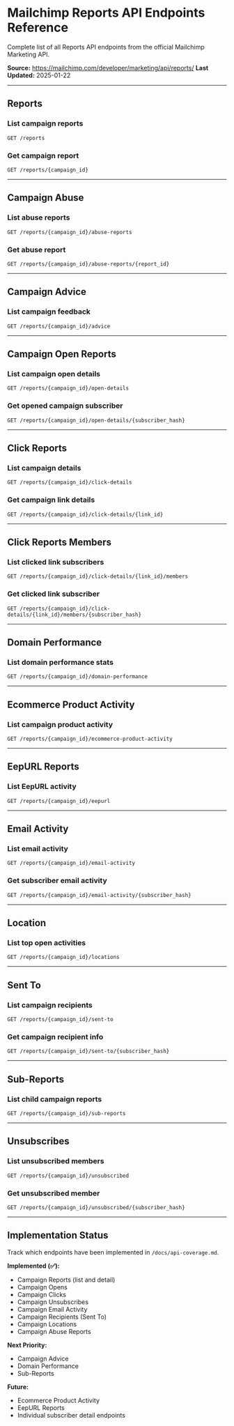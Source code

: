 # Mailchimp Reports API Endpoints Reference

Complete list of all Reports API endpoints from the official Mailchimp Marketing API.

**Source:** https://mailchimp.com/developer/marketing/api/reports/
**Last Updated:** 2025-01-22

---

## Reports

### List campaign reports

`GET /reports`

### Get campaign report

`GET /reports/{campaign_id}`

---

## Campaign Abuse

### List abuse reports

`GET /reports/{campaign_id}/abuse-reports`

### Get abuse report

`GET /reports/{campaign_id}/abuse-reports/{report_id}`

---

## Campaign Advice

### List campaign feedback

`GET /reports/{campaign_id}/advice`

---

## Campaign Open Reports

### List campaign open details

`GET /reports/{campaign_id}/open-details`

### Get opened campaign subscriber

`GET /reports/{campaign_id}/open-details/{subscriber_hash}`

---

## Click Reports

### List campaign details

`GET /reports/{campaign_id}/click-details`

### Get campaign link details

`GET /reports/{campaign_id}/click-details/{link_id}`

---

## Click Reports Members

### List clicked link subscribers

`GET /reports/{campaign_id}/click-details/{link_id}/members`

### Get clicked link subscriber

`GET /reports/{campaign_id}/click-details/{link_id}/members/{subscriber_hash}`

---

## Domain Performance

### List domain performance stats

`GET /reports/{campaign_id}/domain-performance`

---

## Ecommerce Product Activity

### List campaign product activity

`GET /reports/{campaign_id}/ecommerce-product-activity`

---

## EepURL Reports

### List EepURL activity

`GET /reports/{campaign_id}/eepurl`

---

## Email Activity

### List email activity

`GET /reports/{campaign_id}/email-activity`

### Get subscriber email activity

`GET /reports/{campaign_id}/email-activity/{subscriber_hash}`

---

## Location

### List top open activities

`GET /reports/{campaign_id}/locations`

---

## Sent To

### List campaign recipients

`GET /reports/{campaign_id}/sent-to`

### Get campaign recipient info

`GET /reports/{campaign_id}/sent-to/{subscriber_hash}`

---

## Sub-Reports

### List child campaign reports

`GET /reports/{campaign_id}/sub-reports`

---

## Unsubscribes

### List unsubscribed members

`GET /reports/{campaign_id}/unsubscribed`

### Get unsubscribed member

`GET /reports/{campaign_id}/unsubscribed/{subscriber_hash}`

---

## Implementation Status

Track which endpoints have been implemented in `/docs/api-coverage.md`.

**Implemented (✅):**

- Campaign Reports (list and detail)
- Campaign Opens
- Campaign Clicks
- Campaign Unsubscribes
- Campaign Email Activity
- Campaign Recipients (Sent To)
- Campaign Locations
- Campaign Abuse Reports

**Next Priority:**

- Campaign Advice
- Domain Performance
- Sub-Reports

**Future:**

- Ecommerce Product Activity
- EepURL Reports
- Individual subscriber detail endpoints
